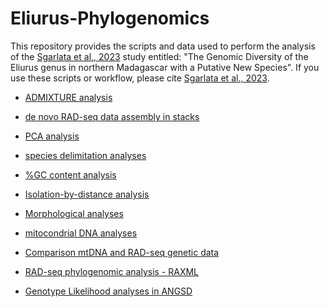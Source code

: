 # Eliurus-Phylogenomics

This repository provides the scripts and data used to perform the analysis of the [Sgarlata et al., 2023](https://www.biorxiv.org/content/10.1101/2022.10.21.513246v1) study entitled: "The Genomic Diversity of the Eliurus genus in northern Madagascar with a Putative New Species".
If you use these scripts or workflow, please cite [Sgarlata et al., 2023](https://www.biorxiv.org/content/10.1101/2022.10.21.513246v1).

* [ADMIXTURE analysis](ADMIXTURE)

* [de novo RAD-seq data assembly in stacks](stacks)

* [PCA analysis](pca)

* [species delimitation analyses](BPP_and_gdi)

* [%GC content analysis](GCcontent)

* [Isolation-by-distance analysis](IBD)

* [Morphological analyses](morphology)

* [mitocondrial DNA analyses](mtDNA_analyses)

* [Comparison mtDNA and RAD-seq genetic data](mtDNAvsRAD)

* [RAD-seq phylogenomic analysis - RAXML](RAXML)

* [Genotype Likelihood analyses in ANGSD](ANGSD)
